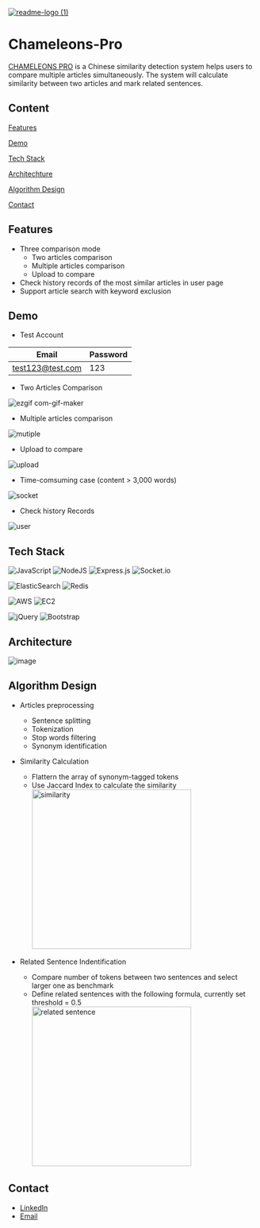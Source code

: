 [![readme-logo (1)](https://user-images.githubusercontent.com/80673666/195984705-fd82a13f-c263-4032-8e08-9ad7a49a6de1.png)](https://chameleons.pro)

# Chameleons-Pro

[CHAMELEONS PRO](https://chameleons.pro) is a Chinese similarity detection system helps users to compare multiple articles simultaneously. The system will calculate similarity between two articles and mark related sentences.

## Content

[Features](#Features)

[Demo](#Demo)

[Tech Stack](#Tech-stack)

[Architechture](#Architechture)

[Algorithm Design](#Algorithm-design)

[Contact](#Contact)

## Features

- Three comparison mode
  - Two articles comparison
  - Multiple articles comparison
  - Upload to compare
- Check history records of the most similar articles in user page
- Support article search with keyword exclusion

## Demo

- Test Account

| Email            | Password |
| ---------------- | -------- |
| test123@test.com | 123      |

- Two Articles Comparison

![ezgif com-gif-maker](https://user-images.githubusercontent.com/80673666/196016943-97edaa34-7e24-4827-b6b8-67cd8bd629bb.gif)

- Multiple articles comparison

![mutiple](https://user-images.githubusercontent.com/80673666/196017731-2e9bf7f3-0eea-449a-a4b8-549e8c6ee035.gif)

- Upload to compare

![upload](https://user-images.githubusercontent.com/80673666/196017273-62e38bda-facb-4efc-9d5e-7f02bd3826c7.gif)

- Time-comsuming case (content > 3,000 words)

![socket](https://user-images.githubusercontent.com/80673666/196049628-0f429f31-656c-4ac3-8616-7d8551f3eeb9.gif)

- Check history Records

![user](https://user-images.githubusercontent.com/80673666/196018748-6712a330-bca6-493c-bede-b1282ecef4a9.gif)

## Tech Stack

![JavaScript](https://img.shields.io/badge/javascript-%23323330.svg?style=for-the-badge&logo=javascript&logoColor=%23F7DF1E)
![NodeJS](https://img.shields.io/badge/node.js-6DA55F?style=for-the-badge&logo=node.js&logoColor=white)
![Express.js](https://img.shields.io/badge/express.js-%23404d59.svg?style=for-the-badge&logo=express&logoColor=%2361DAFB)
![Socket.io](https://img.shields.io/badge/Socket.io-black?style=for-the-badge&logo=socket.io&badgeColor=010101)

![ElasticSearch](https://img.shields.io/badge/-ElasticSearch-005571?style=for-the-badge&logo=elasticsearch)
![Redis](https://img.shields.io/badge/redis-%23DD0031.svg?&style=for-the-badge&logo=redis&logoColor=white)

![AWS](https://img.shields.io/badge/Amazon_AWS-232F3E?style=for-the-badge&logo=amazon-aws&logoColor=white)
![EC2](https://img.shields.io/badge/EC2-FF9900?style=for-the-badge&logo=amazonec2&logoColor=white)

![jQuery](https://img.shields.io/badge/jquery-%230769AD.svg?style=for-the-badge&logo=jquery&logoColor=white)
![Bootstrap](https://img.shields.io/badge/bootstrap-%23563D7C.svg?style=for-the-badge&logo=bootstrap&logoColor=white)

## Architecture

![image](https://user-images.githubusercontent.com/80673666/195997275-f8252c6b-31c5-44de-b65c-fcf79811b28e.png)

## Algorithm Design

- Articles preprocessing

  - Sentence splitting
  - Tokenization
  - Stop words filtering
  - Synonym identification

- Similarity Calculation

  - Flattern the array of synonym-tagged tokens
  - Use Jaccard Index to calculate the similarity
    <br><img width="321" alt="similarity" src="https://user-images.githubusercontent.com/80673666/195996938-39381a1b-efd8-458a-b03b-6fa4dde8962e.png">

- Related Sentence Indentification
  - Compare number of tokens between two sentences and select larger one as benchmark
  - Define related sentences with the following formula, currently set threshold = 0.5
    <br><img width="321" alt="related sentence" src="https://user-images.githubusercontent.com/80673666/195996989-0e1ce255-eb3b-4a4b-be87-85a71d793ba5.png">

## Contact

- [LinkedIn](https://www.linkedin.com/in/jimmychc/)
- [Email](jimmychu021@gmail.com)
